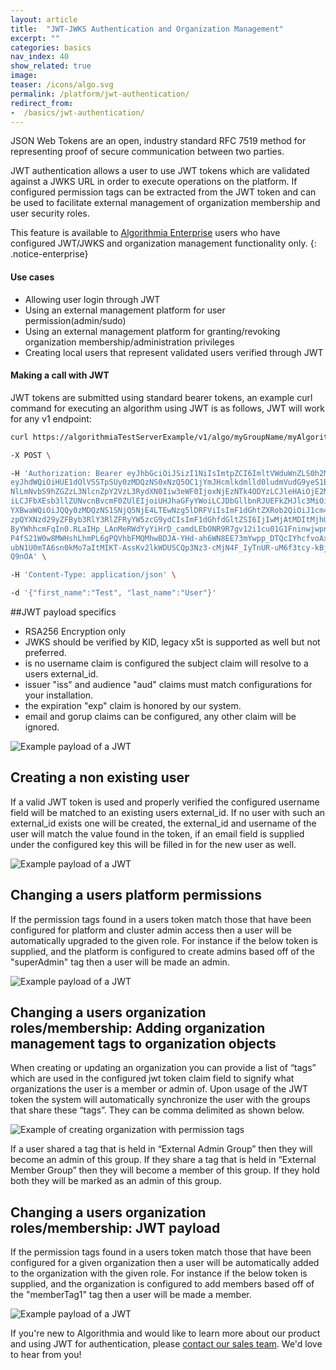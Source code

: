 ```yaml
---
layout: article
title:  "JWT-JWKS Authentication and Organization Management"
excerpt: ""
categories: basics
nav_index: 40
show_related: true
image:
teaser: /icons/algo.svg
permalink: /platform/jwt-authentication/
redirect_from:
-  /basics/jwt-authentication/
---
```


JSON Web Tokens are an open, industry standard RFC 7519 method for representing proof of secure communication between two parties.

JWT authentication allows a user to use JWT tokens which are validated against a JWKS URL in order to execute operations on the platform. If configured permission tags can be extracted from the JWT token and can be used to facilitate external management of organization membership and user security roles.

This feature is available to [Algorithmia Enterprise](/enterprise) users who have configured JWT/JWKS and organization management functionality only.
{: .notice-enterprise}

#### Use cases
-  Allowing user login through JWT
-  Using an external management platform for user permission(admin/sudo)
-  Using an external management platform for granting/revoking organization membership/administration privileges
-  Creating local users that represent validated users verified through JWT

#### Making a call with JWT

JWT tokens are submitted using standard bearer tokens, an example curl command for executing an algorithm using JWT is as follows, JWT will work for any v1 endpoint:

```sh
curl https://algorithmiaTestServerExample/v1/algo/myGroupName/myAlgorithmName/0.1.1 \

-X POST \

-H 'Authorization: Bearer eyJhbGciOiJSizI1NiIsImtpZCI6ImltVWduWnZLS0h2MWUyNHkyZldCOXpTNjhIMkdMMzhSbjgzc1ZwQnh5WjAifQ.
eyJhdWQiOiHUE1dOlVSSTpSUy0zMDQzNS0xNzQ5OC1jYmJHcmlkdmlld0ludmVudG9yeS1ERVYiLCJpc3MiOiJodHRwOi8vaWRhZC5qcG1vcmdhbmNoYX
NlLmNvbS9hZGZzL3NlcnZpY2VzL3RydXN0Iiw3eWF0IjoxNjEzNTk4ODYzLCJleHAiOjE2MTM2MDI0NjMsIkpQTUNJZGVudGlmaWVyIjoiUHJhaGFyYWo
iLCJFbXEsb3llZUNvcnBvcmF0ZUlEIjoiUHJhaGFyYWoiLCJDbGllbnRJUEFkZHJlc3MiOiIxNzIuMjguNS4xMzUiLCJhcHB0eXBlIjoiUHVasGljIiwi
YXBwaWQiOiJQQy0zMDQzNS1SNjQ5NjE4LTEwNzg5lDRFViIsImF1dGhtZXRob2QiOiJ1cm46b2FzaXM6bmFtZXM6dGM6U0FNTDoyLjA6YWM6Y2xhc3Nlc
zpQYXNzd29yZFByb3RlY3RlZFRyYW5zcG9ydCIsImF1dGhfdGltZSI6IjIwMjAtMDItMjhUMTQ6MDM6NTAuNTUzWiIsInZlciI6IjEuMCIsInN1YiI6Il
ByYWhhcmFqIn0.RLaIHp_LAnMeRWdYyYiHrD_camdLEbONR9R7gv12i1cu01G1FninwjwpnLCmyFpW2PYUIWpvB0qOKUAOSDilt0fHTFSEKxPyJrukGTz
P4fS21W0w8MWHshLhmPL6gPQVhbFMQMhwBDJA-YHd-ah6WN8EE73mYwpp_DTQcIYhcfvoAxZLrY_bEK2XTDFfyqAZjwZzoRBXkGFXIw-PkYvOZ0F6J3oR
ubN1U0mTA6sn0kMo7aItMIKT-AssKv2lkWDUSCQp3Nz3-cMjN4F_IyTnUR-uM6f3tcy-kBjuGB6TAY_decnZmJ-JfVUK3TXKjSmFD80Zpc37tHT-vhdTq
Q9nOA' \

-H 'Content-Type: application/json' \

-d '{"first_name":"Test", "last_name":"User"}'

```
##JWT payload specifics

-  RSA256 Encryption only
-  JWKS should be verified by KID, legacy x5t is supported as well but not preferred.
-  is no username claim is configured the subject claim will resolve to a users external_id.
-  issuer "iss" and audience "aud" claims must match configurations for your installation.
-  the expiration "exp" claim is honored by our system.
-  email and gorup claims can be configured, any other claim will be ignored.

![Example payload of a JWT](/developers/images/post_images/jwt-sync/jwt_payload.png)

## Creating a non existing user

If a valid JWT token is used and properly verified the configured username field will be matched to an existing users external_id. If no user with such an external_id exists one will be created, the external_id and username of the user will match the value found in the token, if an email field is supplied under the configured key this will be filled in for the new user as well.

![Example payload of a JWT](/developers/images/post_images/jwt-sync/jwt_payload.png)

## Changing a users platform permissions

If the permission tags found in a users token match those that have been configured for platform and cluster admin access then a user will be automatically upgraded to the given role.
For instance if the below token is supplied, and the platform is configured to create admins based off of the "superAdmin" tag then a user will be made an admin.

![Example payload of a JWT](/developers/images/post_images/jwt-sync/jwt_payload.png)

## Changing a users organization roles/membership: Adding organization management tags to organization objects

When creating or updating an organization you can provide a list of “tags” which are used in the configured jwt token claim field to signify what organizations the user is a member or admin of. Upon usage of the JWT token the system will automatically synchronize the user with the groups that share these “tags”. They can be comma delimited as shown below.

![Example of creating organization with permission tags](/developers/images/post_images/jwt-sync/create_org_perm_tags.png)

If a user shared a tag that is held in “External Admin Group” then they will become an admin of this group. If they share a tag that is held in “External Member Group” then they will become a member of this group. If they hold both they will be marked as an admin of this group.

## Changing a users organization roles/membership: JWT payload

If the permission tags found in a users token match those that have been configured for a given organization then a user will be automatically added to the organization with the given role.
For instance if the below token is supplied, and the organization is configured to add members based off of the "memberTag1" tag then a user will be made a member.

![Example payload of a JWT](/developers/images/post_images/jwt-sync/jwt_payload.png)

If you're new to Algorithmia and would like to learn more about our product and using JWT for authentication, please [contact our sales team](https://info.algorithmia.com/contact-sales). We'd love to hear from you!